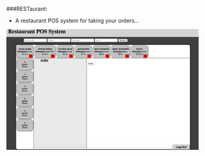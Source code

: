 ###RESTaurant:
- A restaurant POS system for taking your orders...

![Screen Shot](/screenshot.png)
